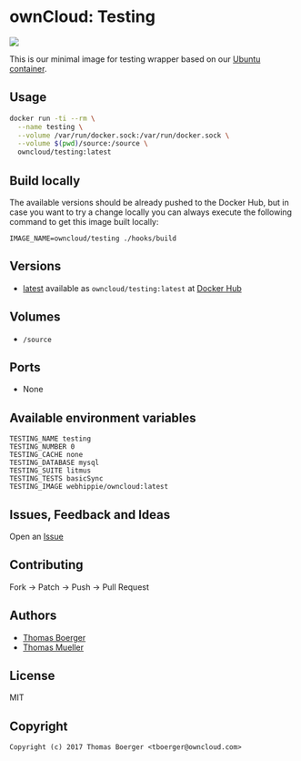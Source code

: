 # ownCloud: Testing

[![](https://images.microbadger.com/badges/image/owncloud/testing.svg)](https://microbadger.com/images/owncloud/testing "Get your own image badge on microbadger.com")

This is our minimal image for testing wrapper based on our [Ubuntu container](https://registry.hub.docker.com/u/owncloud/ubuntu/).


## Usage

```bash
docker run -ti --rm \
  --name testing \
  --volume /var/run/docker.sock:/var/run/docker.sock \
  --volume $(pwd)/source:/source \
  owncloud/testing:latest
```


## Build locally

The available versions should be already pushed to the Docker Hub, but in case you want to try a change locally you can always execute the following command to get this image built locally:

```
IMAGE_NAME=owncloud/testing ./hooks/build
```


## Versions

* [latest](https://github.com/owncloud-docker/testing/tree/master) available as ```owncloud/testing:latest``` at [Docker Hub](https://registry.hub.docker.com/u/owncloud/testing/)


## Volumes

* `/source`


## Ports

* None


## Available environment variables

```
TESTING_NAME testing
TESTING_NUMBER 0
TESTING_CACHE none
TESTING_DATABASE mysql
TESTING_SUITE litmus
TESTING_TESTS basicSync
TESTING_IMAGE webhippie/owncloud:latest
```


## Issues, Feedback and Ideas

Open an [Issue](https://github.com/owncloud-docker/smashbox/issues)


## Contributing

Fork -> Patch -> Push -> Pull Request


## Authors

* [Thomas Boerger](https://github.com/tboerger)
* [Thomas Mueller](https://github.com/DeepDiver1975)


## License

MIT


## Copyright

```
Copyright (c) 2017 Thomas Boerger <tboerger@owncloud.com>
```
